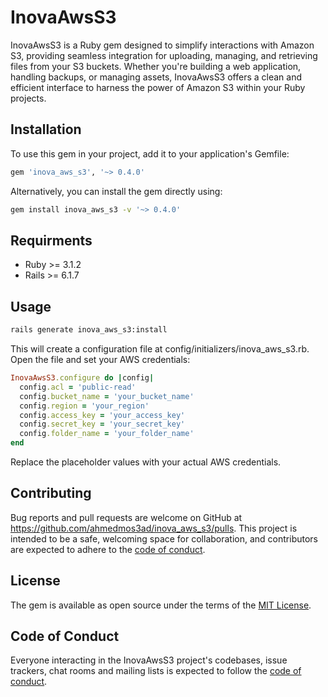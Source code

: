 # InovaAwsS3
InovaAwsS3 is a Ruby gem designed to simplify interactions with Amazon S3, providing seamless integration for uploading, managing, and retrieving files from your S3 buckets. Whether you're building a web application, handling backups, or managing assets, InovaAwsS3 offers a clean and efficient interface to harness the power of Amazon S3 within your Ruby projects.
## Installation

To use this gem in your project, add it to your application's Gemfile:

```ruby
gem 'inova_aws_s3', '~> 0.4.0'
```

Alternatively, you can install the gem directly using:

```bash
gem install inova_aws_s3 -v '~> 0.4.0'
```
## Requirments

- Ruby >= 3.1.2
- Rails >= 6.1.7

## Usage

```bash
rails generate inova_aws_s3:install
```

This will create a configuration file at config/initializers/inova_aws_s3.rb. Open the file and set your AWS credentials:

```ruby
InovaAwsS3.configure do |config|
  config.acl = 'public-read'
  config.bucket_name = 'your_bucket_name'
  config.region = 'your_region'
  config.access_key = 'your_access_key'
  config.secret_key = 'your_secret_key'
  config.folder_name = 'your_folder_name'
end
```

Replace the placeholder values with your actual AWS credentials.

## Contributing

Bug reports and pull requests are welcome on GitHub at https://github.com/ahmedmos3ad/inova_aws_s3/pulls. This project is intended to be a safe, welcoming space for collaboration, and contributors are expected to adhere to the [code of conduct](https://github.com/ahmedmos3ad/inova_aws_s3/blob/master/CODE_OF_CONDUCT.md).

## License

The gem is available as open source under the terms of the [MIT License](https://opensource.org/licenses/MIT).

## Code of Conduct

Everyone interacting in the InovaAwsS3 project's codebases, issue trackers, chat rooms and mailing lists is expected to follow the [code of conduct](https://github.com/ahmedmos3ad/inova_aws_s3/blob/master/CODE_OF_CONDUCT.md).
